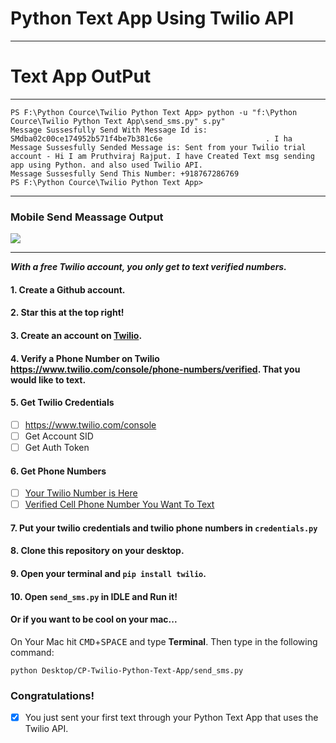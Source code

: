 # Python Text App Using Twilio API
------

# Text App OutPut
------

    PS F:\Python Cource\Twilio Python Text App> python -u "f:\Python Cource\Twilio Python Text App\send_sms.py" s.py"
    Message Sussesfully Send With Message Id is: SMdba02c00ce174952b571f4be7b381c6e                       . I ha
    Message Sussesfully Sended Message is: Sent from your Twilio trial account - Hi I am Pruthviraj Rajput. I have Created Text msg sending app using Python. and also used Twilio API.
    Message Sussesfully Send This Number: +918767286769
    PS F:\Python Cource\Twilio Python Text App>
------

### Mobile Send Meassage Output

<img src="https://user-images.githubusercontent.com/56730283/102977982-c8d04480-4529-11eb-83ba-432b43a77fd6.png">

-------

***With a free Twilio account, you only get to text verified numbers.***

#### 1. Create a Github account.
#### 2. Star this at the top right!
#### 3. Create an account on [Twilio](http://twilio.com).
#### 4. Verify a Phone Number on Twilio https://www.twilio.com/console/phone-numbers/verified. That you would like to text.

#### 5. Get Twilio Credentials
- [ ] https://www.twilio.com/console 
- [ ] Get Account SID
- [ ] Get Auth Token

#### 6. Get Phone Numbers
- [ ] [Your Twilio Number is Here](https://www.twilio.com/console/phone-numbers/incoming)
- [ ] [Verified Cell Phone Number You Want To Text](https://www.twilio.com/console/phone-numbers/verified)

#### 7. Put your twilio credentials and twilio phone numbers in `credentials.py`

#### 8. Clone this repository on your desktop.

#### 9. Open your terminal and `pip install twilio`.

#### 10. Open `send_sms.py` in **IDLE** and Run it!

#### Or if you want to be cool on your mac...

On Your Mac hit <kbd>CMD</kbd>+<kbd>SPACE</kbd> and type **Terminal**.
Then type in the following command:
```
python Desktop/CP-Twilio-Python-Text-App/send_sms.py
```

### Congratulations!
- [X] You just sent your first text through your Python Text App that uses the Twilio API.

